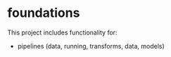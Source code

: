 # foundations


This project includes functionality for:
- pipelines (data, running, transforms, data, models)
